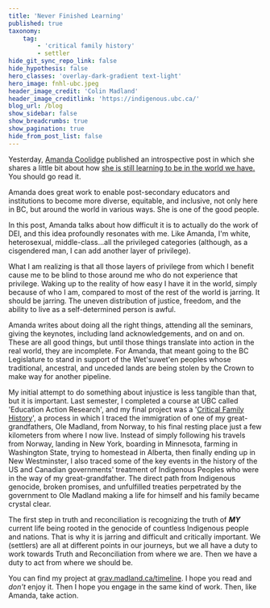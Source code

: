 ```yaml
---
title: 'Never Finished Learning'
published: true
taxonomy:
    tag:
        - 'critical family history'
        - settler
hide_git_sync_repo_link: false
hide_hypothesis: false
hero_classes: 'overlay-dark-gradient text-light'
hero_image: fnhl-ubc.jpeg
header_image_credit: 'Colin Madland'
header_image_creditlink: 'https://indigenous.ubc.ca/'
blog_url: /blog
show_sidebar: false
show_breadcrumbs: true
show_pagination: true
hide_from_post_list: false
---
```


Yesterday, [Amanda Coolidge](https://twitter.com/acoolidge) published an introspective post in which she shares a little bit about how [she is still learning to be in the world we have.](https://acoolidge.opened.ca/never-finished-learning/) You should go read it.

Amanda does great work to enable post-secondary educators and institutions to become more diverse, equitable, and inclusive, not only here in BC, but around the world in various ways. She is one of the good people.

In this post, Amanda talks about how difficult it is to actually do the work of DEI, and this idea profoundly resonates with me. Like Amanda, I'm white, heterosexual, middle-class...all the privileged categories (although, as a cisgendered man, I can add another layer of privilege).

What I am realizing is that all those layers of privilege from which I benefit cause me to be blind to those around me who do not experience that privilege. Waking up to the reality of how easy I have it in the world, simply because of who I am, compared to most of the rest of the world is jarring. It should be jarring. The uneven distribution of justice, freedom, and the ability to live as a self-determined person is awful.

Amanda writes about doing all the right things, attending all the seminars, giving the keynotes, including land acknowledgements, and on and on. These are all good things, but until those things translate into action in the real world, they are incomplete. For Amanda, that meant going to the BC Legislature to stand in support of the Wet'suwet'en peoples whose traditional, ancestral, and unceded lands are being stolen by the Crown to make way for another pipeline.

My initial attempt to do something about injustice is less tangible than that, but it is important. Last semester, I completed a course at UBC called 'Education Action Research', and my final project was a '[Critical Family History](https://www.christinesleeter.org/critical-family-history/)', a process in which I traced the immigration of one of my great-grandfathers, Ole Madland, from Norway, to his final resting place just a few kilometers from where I now live. Instead of simply following his travels from Norway, landing in New York, boarding in Minnesota, farming in Washington State, trying to homestead in Alberta, then finally ending up in New Westminster, I also traced some of the key events in the history of the US and Canadian governments' treatment of Indigenous Peoples who were in the way of my great-grandfather. The direct path from Indigenous genocide, broken promises, and unfulfilled treaties perpetrated by the government to Ole Madland making a life for himself and his family became crystal clear.

The first step in truth and reconciliation is recognizing the truth of ***MY*** current life being rooted in the genocide of countless Indigenous people and nations. That is why it is jarring and difficult and critically important. We (settlers) are all at different points in our journeys, but we all have a duty to work towards Truth and Reconciliation from where we are. Then we have a duty to act from where we should be.

You can find my project at [grav.madland.ca/timeline](https://grav.madland.ca/timeline). I hope you read and *don't* enjoy it. Then I hope you engage in the same kind of work. Then, like Amanda, take action.
